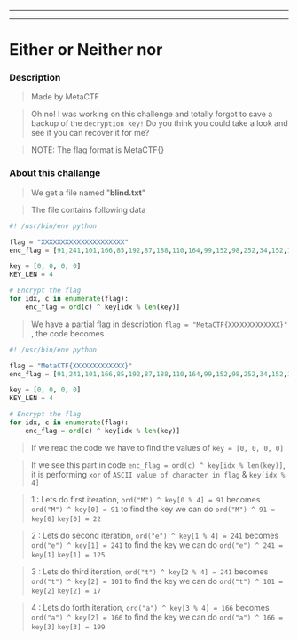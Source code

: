 ---------------------------
---------------------------

# Either or Neither nor

### Description
> Made by MetaCTF

> Oh no! I was working on this challenge and totally forgot to save a backup of the `decryption key!` Do you think you could take a look and see if you can recover it for me?

> NOTE: The flag format is MetaCTF{}

### About this challange

> We get a file named "**blind.txt**"

> The file contains following data

```python
#! /usr/bin/env python

flag = "XXXXXXXXXXXXXXXXXXXXX"
enc_flag = [91,241,101,166,85,192,87,188,110,164,99,152,98,252,34,152,117,164,99,162,107]

key = [0, 0, 0, 0]
KEY_LEN = 4

# Encrypt the flag
for idx, c in enumerate(flag):
    enc_flag = ord(c) ^ key[idx % len(key)]
```

> We have a partial flag in description `flag = "MetaCTF{XXXXXXXXXXXXX}"` , the code becomes

```python
#! /usr/bin/env python

flag = "MetaCTF{XXXXXXXXXXXXX}"
enc_flag = [91,241,101,166,85,192,87,188,110,164,99,152,98,252,34,152,117,164,99,162,107]

key = [0, 0, 0, 0]
KEY_LEN = 4

# Encrypt the flag
for idx, c in enumerate(flag):
    enc_flag = ord(c) ^ key[idx % len(key)]
```
> If we read the code we have to find the values of `key = [0, 0, 0, 0]`

> If we see this part in code `enc_flag = ord(c) ^ key[idx % len(key)]`, it is performing `xor` of `ASCII value of character in flag` & `key[idx % 4]`

> 1 : Lets do first iteration, `ord("M") ^ key[0 % 4] = 91` becomes `ord("M") ^ key[0] = 91` to find the key we can do `ord("M") ^ 91 = key[0]` `key[0] = 22`

> 2 : Lets do second iteration, `ord("e") ^ key[1 % 4] = 241` becomes `ord("e") ^ key[1] = 241` to find the key we can do `ord("e") ^ 241 = key[1]` `key[1] = 125`

> 3 : Lets do third iteration, `ord("t") ^ key[2 % 4] = 241` becomes `ord("t") ^ key[2] = 101` to find the key we can do `ord("t") ^ 101 = key[2]` `key[2] = 17`

> 4 : Lets do forth iteration, `ord("a") ^ key[3 % 4] = 166` becomes `ord("a") ^ key[2] = 166` to find the key we can do `ord("a") ^ 166 = key[3]` `key[3] = 199`










